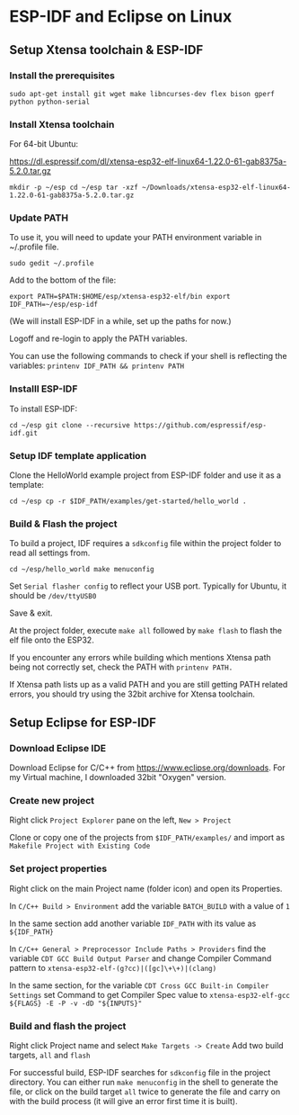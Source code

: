 # ESP-IDF and Eclipse on Linux

## Setup Xtensa toolchain & ESP-IDF

### Install the prerequisites

`sudo apt-get install git wget make libncurses-dev flex bison gperf python python-serial`

### Install Xtensa toolchain

For 64-bit Ubuntu:

https://dl.espressif.com/dl/xtensa-esp32-elf-linux64-1.22.0-61-gab8375a-5.2.0.tar.gz

`mkdir -p ~/esp
cd ~/esp
tar -xzf ~/Downloads/xtensa-esp32-elf-linux64-1.22.0-61-gab8375a-5.2.0.tar.gz`

### Update PATH

To use it, you will need to update your PATH environment variable in ~/.profile file.

`sudo gedit ~/.profile`

Add to the bottom of the file:

`export PATH=$PATH:$HOME/esp/xtensa-esp32-elf/bin
export IDF_PATH=~/esp/esp-idf`

(We will install ESP-IDF in a while, set up the paths for now.)


Logoff and re-login to apply the PATH variables.

You can use the following commands to check if your shell is reflecting the variables:
`printenv IDF_PATH && printenv PATH`

### Installl ESP-IDF

To install ESP-IDF:

`cd ~/esp
git clone --recursive https://github.com/espressif/esp-idf.git`

### Setup IDF template application

Clone the HelloWorld example project from ESP-IDF folder and use it as a template:

`cd ~/esp
cp -r $IDF_PATH/examples/get-started/hello_world .`

### Build & Flash the project

To build a project, IDF requires a `sdkconfig` file within the project folder to read all settings from.

`cd ~/esp/hello_world
make menuconfig`

Set `Serial flasher config` to reflect your USB port. Typically for Ubuntu, it should be `/dev/ttyUSB0`

Save & exit.

At the project folder, execute `make all` followed by `make flash` to flash the elf file onto the ESP32.

If you encounter any errors while building which mentions Xtensa path being not correctly set, check the PATH with `printenv PATH.` 

If Xtensa path lists up as a valid PATH and you are still getting PATH related errors, you should try using the 32bit archive for Xtensa toolchain.

## Setup Eclipse for ESP-IDF

### Download Eclipse IDE

Download Eclipse for C/C++ from https://www.eclipse.org/downloads. For my Virtual machine, I downloaded 32bit "Oxygen" version.

### Create new project

Right click `Project Explorer` pane on the left, `New > Project`

Clone or copy one of the projects from `$IDF_PATH/examples/` and import as `Makefile Project with Existing Code`

### Set project properties

Right click on the main Project name (folder icon) and open its Properties.

In `C/C++ Build > Environment` add the variable `BATCH_BUILD` with a value of `1`

In the same section add another variable `IDF_PATH` with its value as `${IDF_PATH}`

In `C/C++ General > Preprocessor Include Paths > Providers` find the variable `CDT GCC Build Output Parser` and change Compiler Command pattern to `xtensa-esp32-elf-(g?cc)|([gc]\+\+)|(clang)`

In the same section, for the variable `CDT Cross GCC Built-in Compiler Settings` set Command to get Compiler Spec value to `xtensa-esp32-elf-gcc ${FLAGS} -E -P -v -dD "${INPUTS}"`

### Build and flash the project

Right click Project name and select `Make Targets -> Create` 
Add two build targets, `all` and `flash`

For successful build, ESP-IDF searches for `sdkconfig` file in the project directory. You can either run `make menuconfig` in the shell to generate the file, or click on the build target `all` twice to generate the file and carry on with the build process (it will give an error first time it is built).
